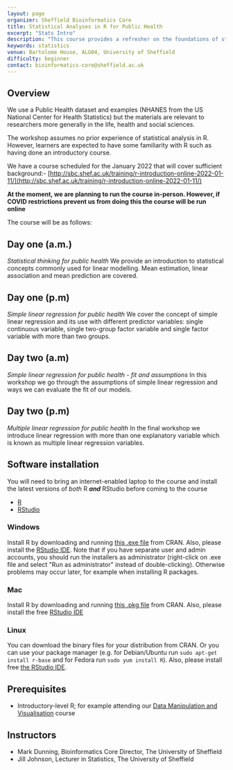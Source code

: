 ```yaml
---
layout: page
organizer: Sheffield Bioinformatics Core
title: Statistical Analyses in R for Public Health
excerpt: "Stats Intro"
description: "This course provides a refresher on the foundations of statistical analysis. "
keywords: statistics
venue: Bartolome House, ALG04, University of Sheffield
difficulty: beginner
contact: bioinformatics-core@sheffield.ac.uk
---
```


## Overview

We use a Public Health dataset and examples (NHANES from the US National Center for Health Statistics) but the materials are relevant to researchers more generally in the life, health and social sciences.

The workshop assumes no prior experience of statistical analysis in R. However, learners are expected to have some familiarity with R such as having done an introductory course. 

We have a course scheduled for the January 2022 that will cover sufficient background:-
[http://sbc.shef.ac.uk/training/r-introduction-online-2022-01-11/](http://sbc.shef.ac.uk/training/r-introduction-online-2022-01-11/)

**At the moment, we are planning to run the course in-person. However, if COVID restrictions prevent us from doing this the course will be run online**

The course will be as follows:

## Day one (a.m.)

*Statistical thinking for public health*
We provide an introduction to statistical concepts commonly used for linear modelling. Mean estimation, linear association and mean prediction are covered.

## Day one (p.m) 

*Simple linear regression for public health*
We cover the concept of simple linear regression and its use with different predictor variables: single continuous variable, single
two-group factor variable and single factor variable with more than two groups.


## Day two (a.m)

*Simple linear regression for public health - fit and assumptions*
In this workshop we go through the assumptions of simple linear regression and ways we can evaluate the fit of our models.

## Day two (p.m)

*Multiple linear regression for public health*
In the final workshop we introduce linear regression with more than one explanatory variable which is known
as multiple linear regression variables. 


## Software installation

You will need to bring an internet-enabled laptop to the course and install the latest versions of *both* R ***and*** RStudio before coming to the course

- [R](https://cran.r-project.org/)
- [RStudio](https://www.rstudio.com/products/rstudio/download/#download)

### Windows

Install R by downloading and running [this .exe file](http://cran.r-project.org/bin/windows/base/release.htm) from CRAN. Also, please install the [RStudio IDE](http://www.rstudio.com/ide/download/desktop). Note that if you have separate user and admin accounts, you should run the installers as administrator (right-click on .exe file and select "Run as administrator" instead of double-clicking). Otherwise problems may occur later, for example when installing R packages.

### Mac

Install R by downloading and running [this .pkg file](http://cran.r-project.org/bin/macosx/R-latest.pkg) from CRAN. Also, please install the free [RStudio IDE](https://www.rstudio.com/products/rstudio/download/#download) 

### Linux

You can download the binary files for your distribution from CRAN. Or you can use your package manager (e.g. for Debian/Ubuntu run `sudo apt-get install r-base` and for Fedora run `sudo yum install R`). Also, please install free [the RStudio IDE](https://www.rstudio.com/products/rstudio/download/#download). 



## Prerequisites

- Introductory-level R; for example attending our [Data Manipulation and Visualisation](http://sbc.shef.ac.uk/training/r-introduction-2019-09-17/) course

## Instructors

- Mark Dunning, Bioinformatics Core Director, The University of Sheffield
- Jill Johnson, Lecturer in Statistics, The University of Sheffield
